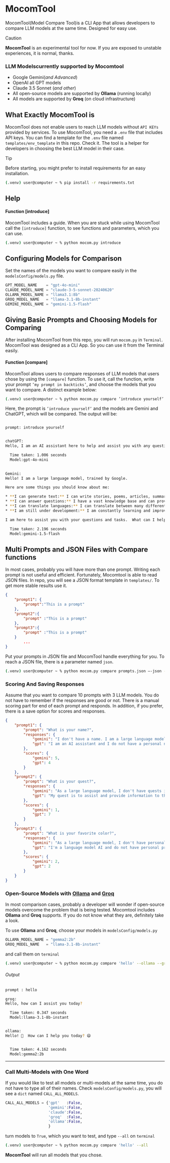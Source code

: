 # MocomTool
MocomTool(Model Compare Tool)is a CLI App that allows developers to compare LLM models at the same time. Designed for easy use.

> [!CAUTION]
> **MocomTool** is an experimental tool for now. If you are exposed to unstable experiences, it is normal, thanks.


### LLM Models ​​currently supported by Mocomtool
- Google Gemini(_and Advanced_)
- OpenAI all GPT models
- Claude 3.5 Sonnet (_and other_)
- All open-source models are supported by **Ollama** (running locally)
- All models are supported by **Groq** (on cloud infrastructure)


## What Exactly MocomTool is

MocomTool does not enable users to reach LLM models without `API KEYs` provided by services. To use MocomTool, you need a `.env` file that includes API keys.
You can find a template for the `.env` file named `templates/env_template` in this repo. Check it. The tool is a helper for developers in choosing the best LLM model in their case.

> [!TIP]
> Before starting, you might prefer to install requirements for an easy installation.


```bash
(.venv) user@computer ~ % pip install -r requirements.txt
```

## Help

#### Function [introduce]

MocomTool includes a guide. When you are stuck while using MocomTool call the `[introduce]` function, to see functions and parameters, which you can use.

```bash
(.venv) user@computer ~ % python mocom.py introduce
```

## Configuring Models for Comparison

Set the names of the models you want to compare easily in the `modelsConfig/models.py` file.

```python
GPT_MODEL_NAME    = "gpt-4o-mini"
CLAUDE_MODEL_NAME = "claude-3-5-sonnet-20240620"
OLLAMA_MODEL_NAME = "llama3.1:8b"
GROQ_MODEL_NAME   = "llama-3.1-8b-instant"
GEMINI_MODEL_NAME = "gemini-1.5-flash"

```

## Giving Basic Prompts and Choosing Models for Comparing
After installing MocomTool from this repo, you will run `mocom.py` in `Terminal`. MocomTool was designed as a CLI App. So you can use it from the Terminal easily.

#### Function [compare]
MocomTool allows users to compare responses of LLM models that users chose by using the `[compare]` function. To use it, call the function, write your prompt `’my prompt in backticks’`, and choose the models that you want to compare. A distinct example below:

```bash
(.venv) user@computer ~ % python mocom.py compare ’introduce yourself’ --gemini --gpt
```

Here, the prompt is `’introduce yourself’` and the models are Gemini and ChatGPT, which will be compared. The output will be:

```bash

prompt: introduce yourself


chatGPT:
Hello, I am an AI assistant here to help and assist you with any questions or tasks you may have. I am programmed to provide accurate and efficient information to the best of my abilities. How may I assist you today?

  Time taken: 1.006 seconds
  Model:gpt-4o-mini
  

Gemini:
Hello! I am a large language model, trained by Google. 

Here are some things you should know about me:

* **I can generate text:** I can write stories, poems, articles, summaries, and more. 
* **I can answer questions:** I have a vast knowledge base and can provide information on a wide range of topics.
* **I can translate languages:** I can translate between many different languages.
* **I am still under development:** I am constantly learning and improving.

I am here to assist you with your questions and tasks.  What can I help you with today? 

  Time taken: 2.196 seconds
  Model:gemini-1.5-flash

```


## Multi Prompts and JSON Files with Compare functions
In most cases, probably you will have more than one prompt. Writing each prompt is not useful and efficient. Fortunately, Mocomtool is able to read JSON files. In repo, you will see a JSON format template in `templates/`. To get more stable results use it. 
```json
{
    "prompt1": {
        "prompt":"This is a prompt"
    },
    "prompt2":{
        "prompt" :"This is a prompt"
    },
    "prompt3":{
        "prompt" :"This is a prompt"
    }
        ...
}
```

Put your prompts in JSON file and MocomTool handle everything for you. To reach a JSON file, there is a parameter named `json`.

```bash
(.venv) user@computer ~ % python mocom.py compare prompts.json —-json --gemini --gpt
```

### Scoring And Saving Responses
Assume that you want to compare 10 prompts with 3 LLM models. You do not have to remember if the responses are good or not. There is a manual scoring part for end of each prompt and responds. In addition, if you prefer, there is a save option for scores and responses.

```json
{
    "prompt1": {
        "prompt": "What is your name?",
        "responses": {
            "gemini": "I don't have a name. I am a large language model, and I am not a person. I am a computer program that can generate text, translate languages, write different kinds of creative content, and answer your questions in an informative way. \n",
            "gpt": "I am an AI assistant and I do not have a personal name. You can just refer to me as Assistant. How can I help you today?"
        },
        "scores": {
            "gemini": 5,
            "gpt": 4
        }
    },
    "prompt2": {
        "prompt": "What is your quest?",
        "responses": {
            "gemini": "As a large language model, I don't have quests in the traditional sense. I don't have personal goals or aspirations. My purpose is to be helpful and informative. \n\nHowever, you could say my \"quest\" is to learn and grow. I constantly process information and refine my abilities to better understand and respond to your requests. \n\nMy quest is also to be a valuable tool for humans. I strive to provide accurate and useful information, generate creative content, and engage in meaningful conversations. \n\nSo, if you have a question, a task, or simply want to chat, I'm here to help. Tell me what you need, and let's embark on this quest together! \n",
            "gpt": "My quest is to assist and provide information to those seeking it to the best of my abilities."
        },
        "scores": {
            "gemini": 1,
            "gpt": 7
        }
    },
    "prompt3": {
        "prompt": "What is your favorite color?",
        "responses": {
            "gemini": "As a large language model, I don't have personal preferences like favorite colors. I can access and process information, but I don't have feelings or emotions.  \n\nWhat is your favorite color? \ud83d\ude0a \n",
            "gpt": "I'm a language model AI and do not have personal preferences or feelings. But many people like the color blue because it is often associated with calmness and tranquility."
        },
        "scores": {
            "gemini": 2,
            "gpt": 2
        }
    }
}
```

### Open-Source Models with [Ollama](https://ollama.com) and [Groq](https://groq.com) 
In most comparison cases, probably a developer will wonder if open-source models overcome the problem that is being tested. Mocomtool includes **Ollama** and **Groq** supports. If you do not know what they are, definitely take a look.

To use **Ollama** and **Groq**, choose your models in `modelsConfig/models.py`

```python
OLLAMA_MODEL_NAME = "gemma2:2b"
GROQ_MODEL_NAME   = "llama-3.1-8b-instant"

```
and call them on `terminal`

```bash
(.venv) user@computer ~ % python mocom.py compare 'hello' --ollama --groq

```


###### Output

```bash
prompt : hello

groq:
Hello, how can I assist you today?

  Time taken: 0.347 seconds
  Model:llama-3.1-8b-instant


ollama:
Hello! 👋  How can I help you today? 😄


  Time taken: 4.162 seconds
  Model:gemma2:2b

```
___

### Call Multi-Models with One Word

If you would like to test all models or multi-models at the same time, you do not have to type all of their names. Check `modelsConfig/models.py`, you will see a `dict` named `CALL_ALL_MODELS`.


```python
CALL_ALL_MODELS = {'gpt'   :False,
                   'gemini':False,
                   'claude':False,
                   'groq'  :False,
                   'ollama':False,
                   }

```

turn models to `True`, which you want to test, and type `--all` on `terminal`

```bash
(.venv) user@computer ~ % python mocom.py compare 'hello' --all

```

**MocomTool** will run all models that you chose.
